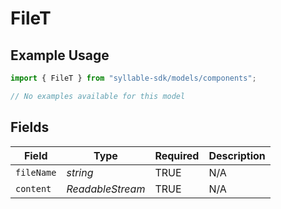 # FileT

## Example Usage

```typescript
import { FileT } from "syllable-sdk/models/components";

// No examples available for this model
```

## Fields

| Field                        | Type                         | Required                     | Description                  |
| ---------------------------- | ---------------------------- | ---------------------------- | ---------------------------- |
| `fileName`                   | *string*                     | TRUE           | N/A                          |
| `content`                    | *ReadableStream* | TRUE           | N/A                          |